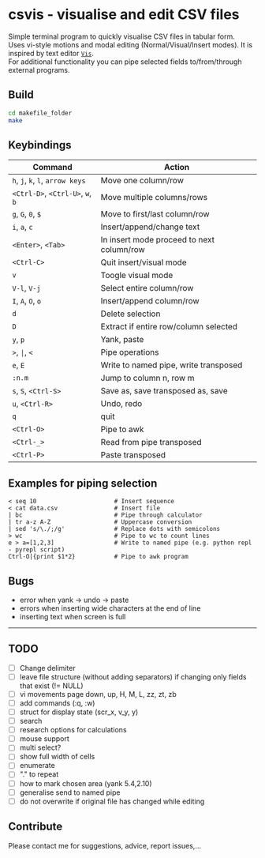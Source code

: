 # csvis - visualise and edit CSV files

Simple terminal program to quickly visualise CSV files in tabular form.  
Uses vi-style motions and modal editing (Normal/Visual/Insert modes).
It is inspired by text editor [`Vis`](https://github.com/martanne/vis).  
For additional functionality you can pipe selected fields to/from/through external programs.

## Build
```sh
cd makefile_folder
make
```

## Keybindings
| Command                           | Action                                     |
|-----------------------------------|--------------------------------------------|
| `h`, `j`, `k`, `l`, `arrow keys`  | Move one column/row                        |
| `<Ctrl-D>`, `<Ctrl-U>`, `w`, `b`  | Move multiple columns/rows                 |
| `g`, `G`, `0`, `$`                | Move to first/last column/row              |
| `i`, `a`, `c`                     | Insert/append/change text                  |
| `<Enter>`, `<Tab>`                | In insert mode proceed to next column/row  |
| `<Ctrl-C>`                        | Quit insert/visual mode                    |
| `v`                               | Toogle visual mode                         |
| `V-l`, `V-j`                      | Select entire column/row                   |
| `I`, `A`, `O`, `o`                | Insert/append column/row                   |
| `d`                               | Delete selection                           |
| `D`                               | Extract if entire row/column selected      |
| `y`, `p`                          | Yank, paste                                |
| `>`, `\|`, `<`                    | Pipe operations                            |
| `e`, `E`                          | Write to named pipe, write transposed      |
| `:n.m`                            | Jump to column n, row m                    |
| `s`, `S`, `<Ctrl-S>`              | Save as, save transposed as, save          |
| `u`, `<Ctrl-R>`                   | Undo, redo                                 |
| `q`                               | quit                                       |
| `<Ctrl-O>`                        | Pipe to awk                                |
| `<Ctrl-_>`                        | Read from pipe transposed                  |
| `<Ctrl-P>`                        | Paste transposed                           |
    
## Examples for piping selection
```
< seq 10                      # Insert sequence
< cat data.csv                # Insert file
| bc                          # Pipe through calculator
| tr a-z A-Z                  # Uppercase conversion
| sed 's/\./;/g'              # Replace dots with semicolons
> wc                          # Pipe to wc to count lines
e > a=[1,2,3]                 # Write to named pipe (e.g. python repl - pyrepl script)
Ctrl-O|{print $1*2}           # Pipe to awk program
```

## Bugs
- error when yank -> undo -> paste
- errors when inserting wide characters at the end of line
- inserting text when screen is full

---

## TODO
- [ ] Change delimiter
- [ ] leave file structure (without adding separators) if changing only fields that exist (!= NULL)
- [ ] vi movements page down, up, H, M, L, zz, zt, zb
- [ ] add commands (:q, :w)
- [ ] struct for display state (scr_x, v_y, y)
- [ ] search
- [ ] research options for calculations
- [ ] mouse support
- [ ] multi select?
- [ ] show full width of cells
- [ ] enumerate
- [ ] "." to repeat
- [ ] how to mark chosen area (yank 5.4,2.10)
- [ ] generalise send to named pipe
- [ ] do not overwrite if original file has changed while editing

## Contribute
Please contact me for suggestions, advice, report issues,...
